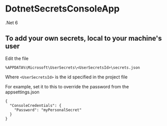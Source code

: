 # DotnetSecretsConsoleApp
.Net 6

## To add your own secrets, local to your machine's user
Edit the file 

```%APPDATA%\Microsoft\UserSecrets\<UserSecretsId>\secrets.json```

Where ```<UserSecretsId>``` is the id specified in the project file

For example, set it to this to override the password from the appsettings.json
```
{
  "ConsoleCredentials": {
    "Password": "myPersonalSecret"
  }
}
```